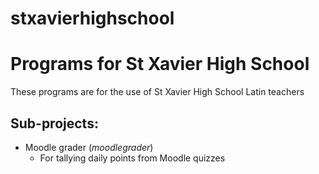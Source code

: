stxavierhighschool
==================
 
# Programs for St Xavier High School

These programs are for the use of St Xavier High School Latin teachers

## Sub-projects:
- Moodle grader (*moodlegrader*)
    - For tallying daily points from Moodle quizzes
